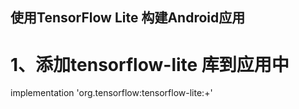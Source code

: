 ## 使用TensorFlow Lite 构建Android应用
# 1、添加tensorflow-lite 库到应用中
 implementation 'org.tensorflow:tensorflow-lite:+'
